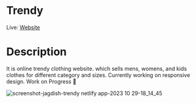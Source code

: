 # Trendy

Live: [Website](https://jagdish-trendy.netlify.app/)

# Description
It is online trendy clothing website. which sells mens, womens, and kids clothes for different category and sizes. Currently working on responsive design.
 Work on Progress :construction:
 
![screenshot-jagdish-trendy netlify app-2023 10 29-18_14_45](https://github.com/JagdishAneshwar/Trendy/assets/93184409/574f1f70-b672-40b3-a54f-9cbb3773f938)

